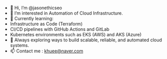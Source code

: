 - 👋 Hi, I’m @jasonethicseo
- 👀 I’m interested in Automation of Cloud Infrastructure.
- 🌱 Currently learning:
 - Infrastructure as Code (Terraform)
 - CI/CD pipelines with GitHub Actions and GitLab
 - Kubernetes environments such as EKS (AWS) and AKS (Azure)
 - 🚀 Always exploring ways to build scalable, reliable, and automated cloud systems.
- 📫 Contact me : khuee@naver.com

<!---
jasonethicseo/jasonethicseo is a ✨ special ✨ repository because its `README.md` (this file) appears on your GitHub profile.
You can click the Preview link to take a look at your changes.
--->

